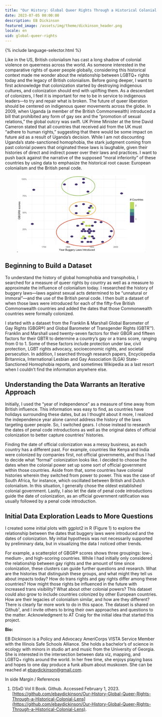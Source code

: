 ```yaml
---
title: "Our History: Global Queer Rights Through a Historical Colonial Lens"
date: 2023-07-05 00:00:00
description: EB Dickinson
featured_image: /assets/img/theme/dickinson_header.png
locale: en
uid: global-queer-rights
---
```


{% include language-selector.html %}

Like in the US, British colonialism has cast a long shadow of colonial violence on queerness across the world. As someone interested in the comparative rights of queer people globally, considering this historical context made me wonder about the relationship between LGBTQ+ rights today and the legacy of British colonialism.
Before going deeper, I want to first acknowledge that colonization started by destroying indigenous cultures, and colonization should end with uplifting them. As a descendant of colonizers, I feel it is important for me to be in service to indigenous leaders—to try and repair what is broken. The future of queer liberation should be centered on indigenous queer movements across the globe.
In 2009, when Uganda (a member of the British Commonwealth) introduced a bill that prohibited any form of gay sex and the “promotion of sexual relations,” the global outcry was swift. UK Prime Minister at the time David Cameron stated that all countries that received aid from the UK must “adhere to human rights,” suggesting that there would be some impact on future aid as a result of Uganda’s decision.
While I am not discounting Uganda’s state-sanctioned homophobia, the stark judgment coming from past colonial powers that originated these laws is laughable, given their histories of direct and indirect power over their laws and practices. I want to push back against the narrative of the supposed “moral inferiority” of these countries by using data to emphasize the historical root cause: European colonialism and the British penal code.

<center>
<figure>
	<img src="../assets/img/theme/dickinson_figure1.png" alt="A globe where the countries are colored in rainbow stripes. Around the globe are sketches of data visualizations like a bar graph and line chart. Rings, reminiscent of a fitness tracker, are partially completed are on their way to a 100% mark. ">
</figure>
</center>

## Beginning to Build a Dataset

To understand the history of global homophobia and transphobia, I searched for a measure of queer rights by country as well as a measure to approximate the influence of colonialism today.
I researched the history of buggery laws—laws against sexual acts determined to be “unnatural or immoral”—and the use of the British penal code. I then built a dataset of when those laws were introduced for each of the fifty-five British Commonwealth countries and added the dates that those Commonwealth countries were formally colonized.

I started with a dataset from the Franklin & Marshall Global Barometer of Gay Rights (GBGR®) and Global Barometer of Transgender Rights (GBTR™). Franklin and Marshall used twenty-seven factors for their GBGR and fifteen factors for their GBTR to determine a country’s gay or a trans score, ranging from 0 to 1. Some of these factors include protection under law, civil protection, LGBT rights advocacy, socioeconomic rights, and societal persecution. In addition, I searched through research papers, Encyclopedia Britannica, International Lesbian and Gay Association (ILGA) State-Sanctioned Homophobia reports, and sometimes Wikipedia as a last resort when I couldn’t find the information anywhere else.

## Understanding the Data Warrants an Iterative Approach

Initially, I used the “year of independence” as a measure of time away from British influence. This information was easy to find, as countries have holidays surrounding these dates, but as I thought about it more, I realized the independence year alone cannot address the history of the laws targeting queer people. So, I switched gears. I chose instead to research the dates of penal code introductions as well as the original dates of official colonization to better capture countries’ histories.

Finding the date of official colonization was a messy business, as each country has a different past. For example, countries like Kenya and India were colonized by companies first, not official governments, and thus I had to decide what “formal” colonization looks like. I decided to choose the dates when the colonial power set up some sort of official government within those countries. Aside from that, some countries have colonial histories wherein they switched from power to power. This was the case of South Africa, for instance, which oscillated between British and Dutch colonialism. In this situation, I generally chose the oldest established colonial government. Lastly, I also let the date of penal code introductions guide the date of colonization, as an official government ratification was usually followed by a penal code introduction.

## Initial Data Exploration Leads to More Questions

I created some initial plots with ggplot2 in R (Figure 1) to explore the relationship between the dates that buggery laws were introduced and the dates of colonization. My initial hypothesis was not necessarily supported by preliminary data, but in visualizing the data I noticed other trends.

For example, a scatterplot of GBGR® scores shows three groupings: low-, medium-, and high-scoring countries. While I had initially only considered the relationship between gay rights and the amount of time since colonization, these clusters can guide further questions and research. What are the histories that distinguish these groups, and what might they tell us about impacts today? How do trans rights and gay rights differ among these countries? How might those rights be influenced in the future with increased trans visibility? What about other colonial powers? This dataset could also grow to include countries colonized by other European countries. How are their legacies of colonialism similar, and how are they different? There is clearly far more work to do in this space. The dataset is shared on Github¹, and I invite others to bring their own approaches and questions to the matter. Acknowledgment to AT Craig for the initial idea that started this project.

**Bio:**

EB Dickinson is a Policy and Advocacy AmeriCorps VISTA Service Member with the Illinois Safe Schools Alliance. She holds a bachelor’s of science in ecology with minors in studio art and music from the University of Georgia. She is interested in the intersection between data viz, mapping, and LGBTQ+ rights around the world. In her free time, she enjoys playing bass and hopes to one day produce a funk album about muskoxen. She can be reached at ebaydickinson@gmail.com.

In side Margin / References

1. DSxD Vol II Book. Github. Accessed February 1, 2023. [https://github.com/ebaydickinson/Our-History-Global-Queer-Rights-Through-a-Historical-Colonial-Lens](https://github.com/ebaydickinson/Our-History-Global-Queer-Rights-Through-a-Historical-Colonial-Lens).
